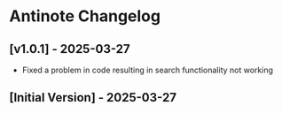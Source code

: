 # Antinote Changelog

## [v1.0.1] - 2025-03-27
- Fixed a problem in code resulting in search functionality not working

## [Initial Version] - 2025-03-27
